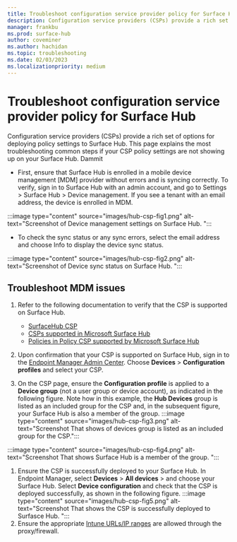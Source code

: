 ```yaml
---
title: Troubleshoot configuration service provider policy for Surface Hub
description: Configuration service providers (CSPs) provide a rich set of options for deploying policy settings to Surface Hub. This page explains the most troubleshooting common steps if your CSP policy settings are not showing up on your Surface Hub.
manager: frankbu
ms.prod: surface-hub
author: coveminer
ms.author: hachidan
ms.topic: troubleshooting
ms.date: 02/03/2023
ms.localizationpriority: medium
---
```

# Troubleshoot configuration service provider policy for Surface Hub

Configuration service providers (CSPs) provide a rich set of options for deploying policy settings to Surface Hub. This page explains the most troubleshooting common steps if your CSP policy settings are not showing up on your Surface Hub. Dammit

- First, ensure that Surface Hub is enrolled in a mobile device management [MDM] provider without errors and is syncing correctly. To verify, sign in to Surface Hub with an admin account, and go to Settings > Surface Hub > Device management. If you see a tenant with an email address, the device is enrolled in MDM.

:::image type="content" source="images/hub-csp-fig1.png" alt-text="Screenshot of Device management settings on Surface Hub. ":::

- To check the sync status or any sync errors, select the email address and choose Info to display the device sync status.

:::image type="content" source="images/hub-csp-fig2.png" alt-text="Screenshot of Device sync status on Surface Hub. ":::

## Troubleshoot MDM issues

1. Refer to the following documentation to verify that the CSP is supported on Surface Hub.
    - [SurfaceHub CSP](windows/client-management/mdm/surfacehub-csp)
    - [CSPs supported in Microsoft Surface Hub](windows/client-management/mdm/configuration-service-provider-support#csps-supported-in-microsoft-surface-hub)
    - [Policies in Policy CSP supported by Microsoft Surface Hub](windows/client-management/mdm/policies-in-policy-csp-supported-by-surface-hub)

2. Upon confirmation that your CSP is supported on Surface Hub, sign in to the [Endpoint Manager Admin Center](https://endpoint.microsoft.com/). Choose **Devices** > **Configuration profiles** and select your CSP.
3. On the CSP page, ensure the **Configuration profile** is applied to a **Device group** (not a user group or device account), as indicated in the following figure. Note how in this example, the **Hub Devices** group is listed as an included group for the CSP and, in the subsequent figure, your Surface Hub is also a member of the group.
:::image type="content" source="images/hub-csp-fig3.png" alt-text="Screenshot That shows of devices group is listed as an included group for the CSP.":::

:::image type="content" source="images/hub-csp-fig4.png" alt-text="Screenshot That shows Surface Hub is a member of the group. ":::

1. Ensure the CSP is successfully deployed to your Surface Hub. In Endpoint Manager, select **Devices** > **All devices** > and choose your Surface Hub. Select **Device configuration** and check that the CSP is deployed successfully, as shown in the following figure.
:::image type="content" source="images/hub-csp-fig5.png" alt-text="Screenshot That shows the CSP is successfully deployed to Surfasce Hub. ":::
1. Ensure the appropriate [Intune URLs/IP ranges](/mem/intune/fundamentals/intune-endpoints) are allowed through the proxy/firewall.
